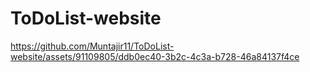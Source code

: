 # ToDoList-website
https://github.com/Muntajir11/ToDoList-website/assets/91109805/ddb0ec40-3b2c-4c3a-b728-46a84137f4ce





